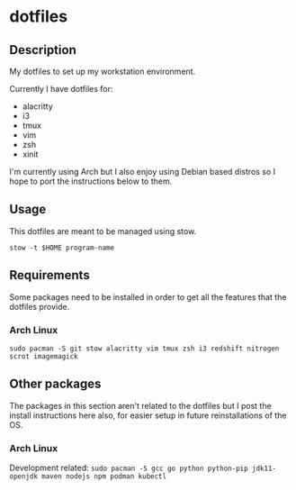 # dotfiles

## Description

My dotfiles to set up my workstation environment.

Currently I have dotfiles for:
* alacritty
* i3
* tmux
* vim
* zsh
* xinit

I'm currently using Arch but I also enjoy using Debian based distros so I hope to port the instructions below to them.

## Usage

This dotfiles are meant to be managed using stow. 

`stow -t $HOME program-name`

## Requirements

Some packages need to be installed in order to get all the features that the dotfiles provide.

### Arch Linux
`sudo pacman -S git stow alacritty vim tmux zsh i3 redshift nitrogen scrot imagemagick`

## Other packages

The packages in this section aren't related to the dotfiles but I post the install instructions here also, for easier setup in future reinstallations of the OS.

### Arch Linux
Development related:
`sudo pacman -S gcc go python python-pip jdk11-openjdk maven nodejs npm podman kubectl`

